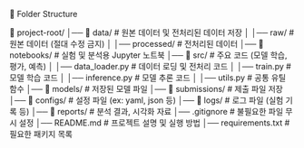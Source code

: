 🌳 Folder Structure

📂 project-root/
│── 📂 data/ # 원본 데이터 및 전처리된 데이터 저장
│ │── raw/ # 원본 데이터 (절대 수정 금지)
│ │── processed/ # 전처리된 데이터
│── 📂 notebooks/ # 실험 및 분석용 Jupyter 노트북
│── 📂 src/ # 주요 코드 (모델 학습, 평가, 예측)
│ │── data_loader.py # 데이터 로딩 및 전처리 코드
│ │── train.py # 모델 학습 코드
│ │── inference.py # 모델 추론 코드
│ │── utils.py # 공통 유틸 함수
│── 📂 models/ # 저장된 모델 파일
│── 📂 submissions/ # 제출 파일 저장
│── 📂 configs/ # 설정 파일 (ex: yaml, json 등)
│── 📂 logs/ # 로그 파일 (실험 기록 등)
│── 📂 reports/ # 분석 결과, 시각화 자료
│── .gitignore # 불필요한 파일 무시 설정
│── README.md # 프로젝트 설명 및 실행 방법
│── requirements.txt # 필요한 패키지 목록
